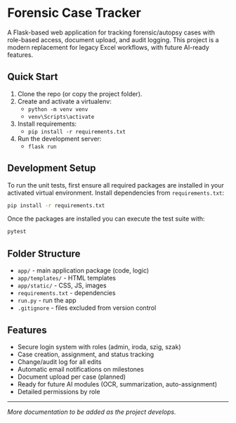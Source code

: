 # Forensic Case Tracker

A Flask-based web application for tracking forensic/autopsy cases with role-based access, document upload, and audit logging.
This project is a modern replacement for legacy Excel workflows, with future AI-ready features.

## Quick Start

1. Clone the repo (or copy the project folder).
2. Create and activate a virtualenv:
   - `python -m venv venv`
   - `venv\Scripts\activate`
3. Install requirements:
   - `pip install -r requirements.txt`
4. Run the development server:
   - `flask run`

## Development Setup

To run the unit tests, first ensure all required packages are installed in your
activated virtual environment. Install dependencies from `requirements.txt`:

```bash
pip install -r requirements.txt
```

Once the packages are installed you can execute the test suite with:

```bash
pytest
```

## Folder Structure

- `app/` - main application package (code, logic)
- `app/templates/` - HTML templates
- `app/static/` - CSS, JS, images
- `requirements.txt` - dependencies
- `run.py` - run the app
- `.gitignore` - files excluded from version control

## Features

- Secure login system with roles (admin, iroda, szig, szak)
- Case creation, assignment, and status tracking
- Change/audit log for all edits
- Automatic email notifications on milestones
- Document upload per case (planned)
- Ready for future AI modules (OCR, summarization, auto-assignment)
- Detailed permissions by role

---

*More documentation to be added as the project develops.*